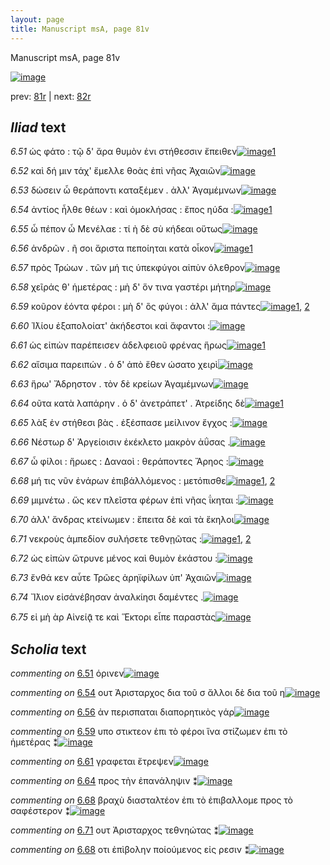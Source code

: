 ```yaml
---
layout: page
title: Manuscript msA, page 81v
---
```


Manuscript msA, page 81v

[![image](http://www.homermultitext.org/iipsrv?OBJ=IIP,1.0&FIF=/project/homer/pyramidal/deepzoom/hmt/vaimg/2017a/VA081VN_0584.tif&WID=100&CVT=JPEG)](http://www.homermultitext.org/ict2/?urn=urn:cite2:hmt:vaimg.2017a:VA081VN_0584)

prev:  [81r](../81r) | next:  [82r](../82r)

## *Iliad* text

*6.51* <a id="6.51"/> ὡς φάτο : τῷ δ' ἄρα θυμὸν ἐνι στήθεσσιν ἔπειθεν[![image](http://www.homermultitext.org/iipsrv?OBJ=IIP,1.0&FIF=/project/homer/pyramidal/deepzoom/hmt/vaimg/2017a/VA081VN_0584.tif&RGN=0.421,0.2014,0.462,0.0406&WID=1000&CVT=JPEG)](http://www.homermultitext.org/ict2/?urn=urn:cite2:hmt:vaimg.2017a:VA081VN_0584@0.421,0.2014,0.462,0.0406)[1](#msAil_6.284)

*6.52* <a id="6.52"/> καὶ δή μιν τάχ' ἔμελλε θοὰς ἐπὶ νῆας Ἀχαιῶν[![image](http://www.homermultitext.org/iipsrv?OBJ=IIP,1.0&FIF=/project/homer/pyramidal/deepzoom/hmt/vaimg/2017a/VA081VN_0584.tif&RGN=0.425,0.2284,0.462,0.0308&WID=1000&CVT=JPEG)](http://www.homermultitext.org/ict2/?urn=urn:cite2:hmt:vaimg.2017a:VA081VN_0584@0.425,0.2284,0.462,0.0308)

*6.53* <a id="6.53"/> δώσειν ὧ θεράποντι καταξέμεν . ἀλλ' Ἀγαμέμνων[![image](http://www.homermultitext.org/iipsrv?OBJ=IIP,1.0&FIF=/project/homer/pyramidal/deepzoom/hmt/vaimg/2017a/VA081VN_0584.tif&RGN=0.433,0.2472,0.462,0.0308&WID=1000&CVT=JPEG)](http://www.homermultitext.org/ict2/?urn=urn:cite2:hmt:vaimg.2017a:VA081VN_0584@0.433,0.2472,0.462,0.0308)

*6.54* <a id="6.54"/> ἀντίος ἦλθε θέων : καὶ ὁμοκλήσας : ἔπος ηύδα :[![image](http://www.homermultitext.org/iipsrv?OBJ=IIP,1.0&FIF=/project/homer/pyramidal/deepzoom/hmt/vaimg/2017a/VA081VN_0584.tif&RGN=0.425,0.2652,0.462,0.0346&WID=1000&CVT=JPEG)](http://www.homermultitext.org/ict2/?urn=urn:cite2:hmt:vaimg.2017a:VA081VN_0584@0.425,0.2652,0.462,0.0346)[1](#msAim_6.212)

*6.55* <a id="6.55"/> ὦ πέπον ὦ Μενέλαε : τί ὴ δὲ σὺ κήδεαι οὕτως[![image](http://www.homermultitext.org/iipsrv?OBJ=IIP,1.0&FIF=/project/homer/pyramidal/deepzoom/hmt/vaimg/2017a/VA081VN_0584.tif&RGN=0.425,0.2855,0.462,0.0323&WID=1000&CVT=JPEG)](http://www.homermultitext.org/ict2/?urn=urn:cite2:hmt:vaimg.2017a:VA081VN_0584@0.425,0.2855,0.462,0.0323)

*6.56* <a id="6.56"/> ἀνδρῶν . ῆ σοι ἄριστα πεποίηται κατὰ οἶκον[![image](http://www.homermultitext.org/iipsrv?OBJ=IIP,1.0&FIF=/project/homer/pyramidal/deepzoom/hmt/vaimg/2017a/VA081VN_0584.tif&RGN=0.424,0.3043,0.462,0.0323&WID=1000&CVT=JPEG)](http://www.homermultitext.org/ict2/?urn=urn:cite2:hmt:vaimg.2017a:VA081VN_0584@0.424,0.3043,0.462,0.0323)[1](#msAim_6.213)

*6.57* <a id="6.57"/> πρὸς Τρώων . τῶν μή τις ὑπεκφύγοι αἰπὺν όλεθρον[![image](http://www.homermultitext.org/iipsrv?OBJ=IIP,1.0&FIF=/project/homer/pyramidal/deepzoom/hmt/vaimg/2017a/VA081VN_0584.tif&RGN=0.422,0.3276,0.462,0.027&WID=1000&CVT=JPEG)](http://www.homermultitext.org/ict2/?urn=urn:cite2:hmt:vaimg.2017a:VA081VN_0584@0.422,0.3276,0.462,0.027)

*6.58* <a id="6.58"/> χεῖράς θ' ἡμετέρας : μὴ δ' ὅν τινα γαστέρι μήτηρ[![image](http://www.homermultitext.org/iipsrv?OBJ=IIP,1.0&FIF=/project/homer/pyramidal/deepzoom/hmt/vaimg/2017a/VA081VN_0584.tif&RGN=0.423,0.3426,0.462,0.0308&WID=1000&CVT=JPEG)](http://www.homermultitext.org/ict2/?urn=urn:cite2:hmt:vaimg.2017a:VA081VN_0584@0.423,0.3426,0.462,0.0308)

*6.59* <a id="6.59"/> κοῦρον ἐόντα φέροι : μὴ δ' ὃς φύγοι : ἀλλ' ἅμα πάντες[![image](http://www.homermultitext.org/iipsrv?OBJ=IIP,1.0&FIF=/project/homer/pyramidal/deepzoom/hmt/vaimg/2017a/VA081VN_0584.tif&RGN=0.424,0.3584,0.462,0.0308&WID=1000&CVT=JPEG)](http://www.homermultitext.org/ict2/?urn=urn:cite2:hmt:vaimg.2017a:VA081VN_0584@0.424,0.3584,0.462,0.0308)[1](#msAil_6.A5), [2](#msAim_6.214)

*6.60* <a id="6.60"/> Ἰ̈λίου ἐξαπολοίατ' ἀκήδεστοι καὶ ἄφαντοι :[![image](http://www.homermultitext.org/iipsrv?OBJ=IIP,1.0&FIF=/project/homer/pyramidal/deepzoom/hmt/vaimg/2017a/VA081VN_0584.tif&RGN=0.42,0.3847,0.462,0.0308&WID=1000&CVT=JPEG)](http://www.homermultitext.org/ict2/?urn=urn:cite2:hmt:vaimg.2017a:VA081VN_0584@0.42,0.3847,0.462,0.0308)

*6.61* <a id="6.61"/> ὡς εἰπὼν παρέπεισεν ἀδελφειοῦ φρένας ἥρως[![image](http://www.homermultitext.org/iipsrv?OBJ=IIP,1.0&FIF=/project/homer/pyramidal/deepzoom/hmt/vaimg/2017a/VA081VN_0584.tif&RGN=0.425,0.3959,0.462,0.0368&WID=1000&CVT=JPEG)](http://www.homermultitext.org/ict2/?urn=urn:cite2:hmt:vaimg.2017a:VA081VN_0584@0.425,0.3959,0.462,0.0368)[1](#msAim_6.215)

*6.62* <a id="6.62"/> αἴσιμα παρειπών . ὁ δ' ἀπὸ ἕθεν ώσατο χειρὶ[![image](http://www.homermultitext.org/iipsrv?OBJ=IIP,1.0&FIF=/project/homer/pyramidal/deepzoom/hmt/vaimg/2017a/VA081VN_0584.tif&RGN=0.429,0.4177,0.462,0.0308&WID=1000&CVT=JPEG)](http://www.homermultitext.org/ict2/?urn=urn:cite2:hmt:vaimg.2017a:VA081VN_0584@0.429,0.4177,0.462,0.0308)

*6.63* <a id="6.63"/> ἥρω' Ἄδρηστον . τὸν δὲ κρείων Ἀγαμέμνων[![image](http://www.homermultitext.org/iipsrv?OBJ=IIP,1.0&FIF=/project/homer/pyramidal/deepzoom/hmt/vaimg/2017a/VA081VN_0584.tif&RGN=0.422,0.438,0.462,0.0278&WID=1000&CVT=JPEG)](http://www.homermultitext.org/ict2/?urn=urn:cite2:hmt:vaimg.2017a:VA081VN_0584@0.422,0.438,0.462,0.0278)

*6.64* <a id="6.64"/> οῦτα κατὰ λαπάρην . ὁ δ' ἀνετράπετ' . Ἀτρείδης δὲ[![image](http://www.homermultitext.org/iipsrv?OBJ=IIP,1.0&FIF=/project/homer/pyramidal/deepzoom/hmt/vaimg/2017a/VA081VN_0584.tif&RGN=0.434,0.4485,0.462,0.0368&WID=1000&CVT=JPEG)](http://www.homermultitext.org/ict2/?urn=urn:cite2:hmt:vaimg.2017a:VA081VN_0584@0.434,0.4485,0.462,0.0368)[1](#msAim_6.216)

*6.65* <a id="6.65"/> λὰξ ἐν στήθεσι βὰς . ἐξέσπασε μείλινον ἔγχος :[![image](http://www.homermultitext.org/iipsrv?OBJ=IIP,1.0&FIF=/project/homer/pyramidal/deepzoom/hmt/vaimg/2017a/VA081VN_0584.tif&RGN=0.437,0.4771,0.462,0.0301&WID=1000&CVT=JPEG)](http://www.homermultitext.org/ict2/?urn=urn:cite2:hmt:vaimg.2017a:VA081VN_0584@0.437,0.4771,0.462,0.0301)

*6.66* <a id="6.66"/> Νέστωρ δ' Ἀργείοισιν ἐκέκλετο μακρὸν ἀΰσας .[![image](http://www.homermultitext.org/iipsrv?OBJ=IIP,1.0&FIF=/project/homer/pyramidal/deepzoom/hmt/vaimg/2017a/VA081VN_0584.tif&RGN=0.435,0.4921,0.462,0.0316&WID=1000&CVT=JPEG)](http://www.homermultitext.org/ict2/?urn=urn:cite2:hmt:vaimg.2017a:VA081VN_0584@0.435,0.4921,0.462,0.0316)

*6.67* <a id="6.67"/> ὦ φίλοι : ἥρωες : Δαναοὶ : θεράποντες Ἄρηος :[![image](http://www.homermultitext.org/iipsrv?OBJ=IIP,1.0&FIF=/project/homer/pyramidal/deepzoom/hmt/vaimg/2017a/VA081VN_0584.tif&RGN=0.435,0.5094,0.462,0.0338&WID=1000&CVT=JPEG)](http://www.homermultitext.org/ict2/?urn=urn:cite2:hmt:vaimg.2017a:VA081VN_0584@0.435,0.5094,0.462,0.0338)

*6.68* <a id="6.68"/> μή τις νῦν ἐνάρων ἐπιβάλλόμενος : μετόπισθε[![image](http://www.homermultitext.org/iipsrv?OBJ=IIP,1.0&FIF=/project/homer/pyramidal/deepzoom/hmt/vaimg/2017a/VA081VN_0584.tif&RGN=0.434,0.5334,0.462,0.0316&WID=1000&CVT=JPEG)](http://www.homermultitext.org/ict2/?urn=urn:cite2:hmt:vaimg.2017a:VA081VN_0584@0.434,0.5334,0.462,0.0316)[1](#msAint_6.166), [2](#msAim_6.217)

*6.69* <a id="6.69"/> μιμνέτω . ὥς κεν πλεῖστα φέρων ἐπὶ νῆας ΐκηται :[![image](http://www.homermultitext.org/iipsrv?OBJ=IIP,1.0&FIF=/project/homer/pyramidal/deepzoom/hmt/vaimg/2017a/VA081VN_0584.tif&RGN=0.442,0.5492,0.462,0.0353&WID=1000&CVT=JPEG)](http://www.homermultitext.org/ict2/?urn=urn:cite2:hmt:vaimg.2017a:VA081VN_0584@0.442,0.5492,0.462,0.0353)

*6.70* <a id="6.70"/> ἀλλ' ἄνδρας κτείνωμεν : ἔπειτα δὲ καὶ τὰ ἕκηλοι[![image](http://www.homermultitext.org/iipsrv?OBJ=IIP,1.0&FIF=/project/homer/pyramidal/deepzoom/hmt/vaimg/2017a/VA081VN_0584.tif&RGN=0.443,0.568,0.462,0.0353&WID=1000&CVT=JPEG)](http://www.homermultitext.org/ict2/?urn=urn:cite2:hmt:vaimg.2017a:VA081VN_0584@0.443,0.568,0.462,0.0353)

*6.71* <a id="6.71"/> νεκροὺς ἀμπεδίον συλήσετε τεθνῃῶτας :[![image](http://www.homermultitext.org/iipsrv?OBJ=IIP,1.0&FIF=/project/homer/pyramidal/deepzoom/hmt/vaimg/2017a/VA081VN_0584.tif&RGN=0.44,0.5905,0.462,0.0323&WID=1000&CVT=JPEG)](http://www.homermultitext.org/ict2/?urn=urn:cite2:hmt:vaimg.2017a:VA081VN_0584@0.44,0.5905,0.462,0.0323)[1](#msAim_6.218), [2](#msA_6.21)

*6.72* <a id="6.72"/> ὡς εἰπὼν ὤτρυνε μένος καὶ θυμὸν ἑκάστου :[![image](http://www.homermultitext.org/iipsrv?OBJ=IIP,1.0&FIF=/project/homer/pyramidal/deepzoom/hmt/vaimg/2017a/VA081VN_0584.tif&RGN=0.437,0.6063,0.462,0.0323&WID=1000&CVT=JPEG)](http://www.homermultitext.org/ict2/?urn=urn:cite2:hmt:vaimg.2017a:VA081VN_0584@0.437,0.6063,0.462,0.0323)

*6.73* <a id="6.73"/> ἔνθά κεν αὖτε Τρῶες ἀρηϊφίλων ὑπ' Ἀχαιῶν[![image](http://www.homermultitext.org/iipsrv?OBJ=IIP,1.0&FIF=/project/homer/pyramidal/deepzoom/hmt/vaimg/2017a/VA081VN_0584.tif&RGN=0.438,0.6289,0.462,0.0285&WID=1000&CVT=JPEG)](http://www.homermultitext.org/ict2/?urn=urn:cite2:hmt:vaimg.2017a:VA081VN_0584@0.438,0.6289,0.462,0.0285)

*6.74* <a id="6.74"/> Ἴ̈λιον εἰσἀνέβησαν ἀναλκίησι δαμέντες .[![image](http://www.homermultitext.org/iipsrv?OBJ=IIP,1.0&FIF=/project/homer/pyramidal/deepzoom/hmt/vaimg/2017a/VA081VN_0584.tif&RGN=0.434,0.6461,0.462,0.0323&WID=1000&CVT=JPEG)](http://www.homermultitext.org/ict2/?urn=urn:cite2:hmt:vaimg.2017a:VA081VN_0584@0.434,0.6461,0.462,0.0323)

*6.75* <a id="6.75"/> εἰ μὴ ὰρ Αἰνείᾱͅ τε καὶ Ἕκτορι εἶπε παραστὰς[![image](http://www.homermultitext.org/iipsrv?OBJ=IIP,1.0&FIF=/project/homer/pyramidal/deepzoom/hmt/vaimg/2017a/VA081VN_0584.tif&RGN=0.431,0.6612,0.462,0.0361&WID=1000&CVT=JPEG)](http://www.homermultitext.org/ict2/?urn=urn:cite2:hmt:vaimg.2017a:VA081VN_0584@0.431,0.6612,0.462,0.0361)

## *Scholia* text

*commenting on* [6.51](#6.51)  <a id="msAil_6.284.comment"/> όρινεν[![image](http://www.homermultitext.org/iipsrv?OBJ=IIP,1.0&FIF=/project/homer/pyramidal/deepzoom/hmt/vaimg/2017a/VA081VN_0584.tif&RGN=0.82977155,0.20428769,0.02579219,0.01106501&WID=1000&CVT=JPEG)](http://www.homermultitext.org/ict2/?urn=urn:cite2:hmt:vaimg.2017a:VA081VN_0584@0.82977155,0.20428769,0.02579219,0.01106501)

*commenting on* [6.54](#6.54)  <a id="msAim_6.212.comment"/> ουτ Ἀρισταρχος δια τοῦ σ ἄλλοι δὲ δια τοῦ η[![image](http://www.homermultitext.org/iipsrv?OBJ=IIP,1.0&FIF=/project/homer/pyramidal/deepzoom/hmt/vaimg/2017a/VA081VN_0584.tif&RGN=0.37232867,0.28063624,0.05784819,0.01881051&WID=1000&CVT=JPEG)](http://www.homermultitext.org/ict2/?urn=urn:cite2:hmt:vaimg.2017a:VA081VN_0584@0.37232867,0.28063624,0.05784819,0.01881051)

*commenting on* [6.56](#6.56)  <a id="msAim_6.213.comment"/> ἀν περισπαται διαπορητικὸς γάρ[![image](http://www.homermultitext.org/iipsrv?OBJ=IIP,1.0&FIF=/project/homer/pyramidal/deepzoom/hmt/vaimg/2017a/VA081VN_0584.tif&RGN=0.37306559,0.31798064,0.05858511,0.02102351&WID=1000&CVT=JPEG)](http://www.homermultitext.org/ict2/?urn=urn:cite2:hmt:vaimg.2017a:VA081VN_0584@0.37306559,0.31798064,0.05858511,0.02102351)

*commenting on* [6.59](#6.59)  <a id="msAim_6.214.comment"/> υπο στικτεον ἐπι τὸ φέροι ἵνα στίζωμεν ἐπι τὸ ἡμετέρας ⁑[![image](http://www.homermultitext.org/iipsrv?OBJ=IIP,1.0&FIF=/project/homer/pyramidal/deepzoom/hmt/vaimg/2017a/VA081VN_0584.tif&RGN=0.37232867,0.37607192,0.06853353,0.02904564&WID=1000&CVT=JPEG)](http://www.homermultitext.org/ict2/?urn=urn:cite2:hmt:vaimg.2017a:VA081VN_0584@0.37232867,0.37607192,0.06853353,0.02904564)

*commenting on* [6.61](#6.61)  <a id="msAim_6.215.comment"/> γραφεται ἔτρεψεν[![image](http://www.homermultitext.org/iipsrv?OBJ=IIP,1.0&FIF=/project/homer/pyramidal/deepzoom/hmt/vaimg/2017a/VA081VN_0584.tif&RGN=0.37675018,0.41092669,0.04753132,0.02019364&WID=1000&CVT=JPEG)](http://www.homermultitext.org/ict2/?urn=urn:cite2:hmt:vaimg.2017a:VA081VN_0584@0.37675018,0.41092669,0.04753132,0.02019364)

*commenting on* [6.64](#6.64)  <a id="msAim_6.216.comment"/> προς τὴν ἐπανάληψιν ⁑[![image](http://www.homermultitext.org/iipsrv?OBJ=IIP,1.0&FIF=/project/homer/pyramidal/deepzoom/hmt/vaimg/2017a/VA081VN_0584.tif&RGN=0.37711864,0.47123098,0.05821665,0.02655602&WID=1000&CVT=JPEG)](http://www.homermultitext.org/ict2/?urn=urn:cite2:hmt:vaimg.2017a:VA081VN_0584@0.37711864,0.47123098,0.05821665,0.02655602)

*commenting on* [6.68](#6.68)  <a id="msAim_6.217.comment"/> βραχὺ διασταλτέον ἐπι τὸ ἐπιβαλλομε προς τὸ σαφέστερον ⁑[![image](http://www.homermultitext.org/iipsrv?OBJ=IIP,1.0&FIF=/project/homer/pyramidal/deepzoom/hmt/vaimg/2017a/VA081VN_0584.tif&RGN=0.37453943,0.54508990,0.07848195,0.03070539&WID=1000&CVT=JPEG)](http://www.homermultitext.org/ict2/?urn=urn:cite2:hmt:vaimg.2017a:VA081VN_0584@0.37453943,0.54508990,0.07848195,0.03070539)

*commenting on* [6.71](#6.71)  <a id="msAim_6.218.comment"/> ουτ Ἀρισταρχος τεθνηώτας ⁑[![image](http://www.homermultitext.org/iipsrv?OBJ=IIP,1.0&FIF=/project/homer/pyramidal/deepzoom/hmt/vaimg/2017a/VA081VN_0584.tif&RGN=0.38227708,0.60345781,0.06116433,0.02102351&WID=1000&CVT=JPEG)](http://www.homermultitext.org/ict2/?urn=urn:cite2:hmt:vaimg.2017a:VA081VN_0584@0.38227708,0.60345781,0.06116433,0.02102351)

*commenting on* [6.68](#6.68)  <a id="msAint_6.166.comment"/> οτι ἐπὶβολην ποίούμενος εἰς ρεσιν ⁑[![image](http://www.homermultitext.org/iipsrv?OBJ=IIP,1.0&FIF=/project/homer/pyramidal/deepzoom/hmt/vaimg/2017a/VA081VN_0584.tif&RGN=0.85298452,0.52268326,0.04458364,0.03042877&WID=1000&CVT=JPEG)](http://www.homermultitext.org/ict2/?urn=urn:cite2:hmt:vaimg.2017a:VA081VN_0584@0.85298452,0.52268326,0.04458364,0.03042877)